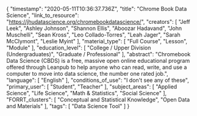 {
    "timestamp": "2020-05-11T10:36:37.736Z",
    "title": "Chrome Book Data Science",
    "link_to_resource": "https://jhudatascience.org/chromebookdatascience/",
    "creators": [
        "Jeff Leek",
        "Ashley Johnson",
        "Shannon Ellis",
        "Aboozar Hadavand",
        "John Muschelli",
        "Sean Kross",
        "Leo Collado-Torres",
        "Leah Jager",
        "Sarah McClymont",
        "Leslie Myint"
    ],
    "material_type": [
        "Full Course",
        "Lesson",
        "Module"
    ],
    "education_level": [
        "College / Upper Division (Undergraduates)",
        "Graduate / Professional"
    ],
    "abstract": "Chromebook Data Science (CBDS) is a free, massive open online educational program offered through Leanpub to help anyone who can read, write, and use a computer to move into data science, the number one rated job.",
    "language": [
        "English"
    ],
    "conditions_of_use": "I don't see any of these",
    "primary_user": [
        "Student",
        "Teacher"
    ],
    "subject_areas": [
        "Applied Science",
        "Life Science",
        "Math & Statistics",
        "Social Science"
    ],
    "FORRT_clusters": [
        "Conceptual and Statistical Knowledge",
        "Open Data and Materials"
    ],
    "tags": [
        "Data Science Tool"
    ]
}